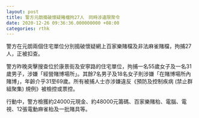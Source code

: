 ```yaml
---
layout: post
title: 警方元朗搗破懷疑賭檔拘27人　同時涉違限聚令
date: 2020-12-26 09:36:36.000000000 +08:00
categories: rthk
---
```


警方在元朗兩個住宅單位分別搗破懷疑網上百家樂賭檔及非法麻雀賭檔，拘捕27人，正被扣查。

警方昨晚突擊搜查位於康景街及安寧路的住宅單位，拘捕一名55歲女子及一名31歲男子，涉嫌「經營賭博場所」。其餘7名男子及18名女子則涉嫌「在賭博場所內賭博」，年齡介乎31至69歲。所有被捕人士亦涉嫌違反《預防及控制疾病 (禁止群組聚集) 規例》被檢控或票控。

行動中，警方檢獲約24000元現金、約48000元籌碼、百家樂賭枱、電腦、電視、12張電動麻雀枱及一批賭具等。

